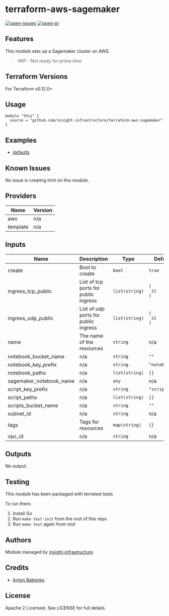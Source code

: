 # terraform-aws-sagemaker

[![open-issues](https://img.shields.io/github/issues-raw/insight-infrastructure/terraform-aws-sagemaker?style=for-the-badge)](https://github.com/insight-infrastructure/terraform-aws-sagemaker/issues)
[![open-pr](https://img.shields.io/github/issues-pr-raw/insight-infrastructure/terraform-aws-sagemaker?style=for-the-badge)](https://github.com/insight-infrastructure/terraform-aws-sagemaker/pulls)

## Features

This module sets up a Sagemaker cluster on AWS.

> WIP - Not ready for prime time

## Terraform Versions

For Terraform v0.12.0+

## Usage

```hcl-terraform
module "this" {
  source = "github.com/insight-infrastructure/terraform-aws-sagemaker"
}
```
## Examples

- [defaults](https://github.com/insight-infrastructure/terraform-aws-sagemaker/tree/master/examples/defaults)

## Known  Issues
No issue is creating limit on this module.

<!-- BEGINNING OF PRE-COMMIT-TERRAFORM DOCS HOOK -->
## Providers

| Name | Version |
|------|---------|
| aws | n/a |
| template | n/a |

## Inputs

| Name | Description | Type | Default | Required |
|------|-------------|------|---------|:-----:|
| create | Bool to create | `bool` | `true` | no |
| ingress\_tcp\_public | List of tcp ports for public ingress | `list(string)` | <pre>[<br>  22<br>]</pre> | no |
| ingress\_udp\_public | List of udp ports for public ingress | `list(string)` | <pre>[<br>  22<br>]</pre> | no |
| name | The name of the resources | `string` | n/a | yes |
| notebook\_bucket\_name | n/a | `string` | `""` | no |
| notebook\_key\_prefix | n/a | `string` | `"notebooks"` | no |
| notebook\_paths | n/a | `list(string)` | `[]` | no |
| sagemaker\_notebook\_name | n/a | `any` | n/a | yes |
| script\_key\_prefix | n/a | `string` | `"scripts"` | no |
| script\_paths | n/a | `list(string)` | `[]` | no |
| scripts\_bucket\_name | n/a | `string` | `""` | no |
| subnet\_id | n/a | `string` | n/a | yes |
| tags | Tags for resources | `map(string)` | `{}` | no |
| vpc\_id | n/a | `string` | n/a | yes |

## Outputs

No output.

<!-- END OF PRE-COMMIT-TERRAFORM DOCS HOOK -->

## Testing
This module has been packaged with terratest tests

To run them:

1. Install Go
2. Run `make test-init` from the root of this repo
3. Run `make test` again from root

## Authors

Module managed by [insight-infrastructure](https://github.com/insight-infrastructure)

## Credits

- [Anton Babenko](https://github.com/antonbabenko)

## License

Apache 2 Licensed. See LICENSE for full details.